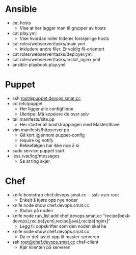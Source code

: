 Ansible
=======

* cat hosts
  - Vise at her legger man til grupper av hosts
* cat play.yml
  - Vise hvordan roller tildeles forskjellige hosts
* cat roles/webserver/tasks/main.yml
  - Inkludere andre filer. Er veldig fil-orientert
* cat roles/webserver/tasks/deployer.yml
* cat roles/webserver/tasks/install_nginx.yml
* ansible-playbook play.yml


Puppet
======

* ssh root@puppet.devops.smat.cc
* cd /etc/puppet
  - Her ligger alle configfilene
  - Ulempe: Må kopeiere de over selv
* tail manifests/site.pp
  - Her starter all bootstrappingen med Master/Slave
* vim manifests/httpserver.pp
  - Gå kort igjennom puppet-config
  - require og notify
  - Rekkefølgen har ikke noe å si
* sudo service puppet start
* less /var/log/messages
  - Se at ting skjer


Chef
====

* knife bootstrap chef.devops.smat.cc --ssh-user root 
  - Enkelt å kjøre opp nye noder
* knife node show chef.devops.smat.cc
  - Status på noden
* knife node run_list add chef.devops.smat.cc "recipe[bekk-devops],recipe[yum],recipe[java],recipe[nginx]"
  - Legg til oppskrifter som den noden skal ha
* knife node show chef.devops.smat.cc
  - Da er det lastet opp til master-serveren
* ssh root@chef.devops.smat.cc chef-client
  - Kjør klienten på serveren
